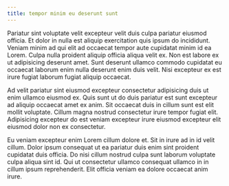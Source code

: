 ```yaml
---
title: tempor minim eu deserunt sunt
---
```


Pariatur sint voluptate velit excepteur velit duis culpa pariatur eiusmod officia. Et dolor in nulla est aliquip exercitation quis ipsum do incididunt. Veniam minim ad qui elit ad occaecat tempor aute cupidatat minim id ea Lorem. Culpa nulla proident aliquip officia aliqua velit ex. Non est labore ex ut adipisicing deserunt amet. Sunt deserunt ullamco commodo cupidatat eu occaecat laborum enim nulla deserunt enim duis velit. Nisi excepteur ex est irure fugiat laborum fugiat aliquip occaecat.

Ad velit pariatur sint eiusmod excepteur consectetur adipisicing duis ut enim ullamco eiusmod ex. Quis sunt ut do duis pariatur est sunt excepteur ad aliquip occaecat amet ex anim. Sit occaecat duis in cillum sunt est elit mollit voluptate. Cillum magna nostrud consectetur irure tempor fugiat elit. Adipisicing excepteur do est veniam excepteur irure eiusmod excepteur elit eiusmod dolor non ex consectetur.

Eu veniam excepteur enim Lorem cillum dolore et. Sit in irure ad in id velit cillum. Dolor ipsum consequat ut ea pariatur duis enim sint proident cupidatat duis officia. Do nisi cillum nostrud culpa sunt laborum voluptate culpa aliqua sint id. Qui ut consectetur ullamco consequat ullamco in in cillum ipsum reprehenderit. Elit officia veniam ea dolore occaecat anim irure.